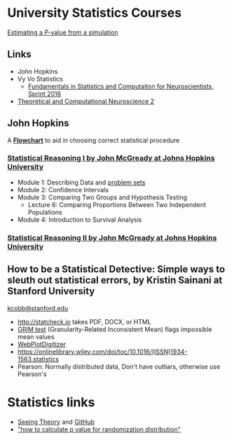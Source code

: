 # University Statistics Courses

[Estimating a P-value from a simulation](/doc/khan/ap_stats/pvals_from_sims/README.md)


## Links

* John Hopkins
* Vy Vo Statistics
  * [Fundamentals in Statistics and Computaiton for Neuroscientists, Sprint 2016](https://www.youtube.com/playlist?list=PLgyBeNfcswrrZOcmhfchXymoGeMoEGUOX)   
* [Theoretical and Computational Neuroscience 2](https://www.youtube.com/watch?v=n6q-okCCvcs)

## John Hopkins
A [**Flowchart**](doc/README_flowchart.md) to aid in choosing correct statistical procedure

### [Statistical Reasoning I by John McGready at Johns Hopkins University ](http://ocw.jhsph.edu/index.cfm/go/viewCourse/course/StatisticalReasoning1/coursePage/index/)

* Module 1: Describing Data and [problem sets](/doc/mcgready/README_practice.md)
* Module 2: Confidence Intervals    
* Module 3: Comparing Two Groups and Hypothesis Testing
  * Lecture 6: Comparing Proportions Between Two Independent Populations    
* Module 4: Introduction to Survival Analysis

### [Statistical Reasoning II by John McGready at Johns Hopkins University ](http://ocw.jhsph.edu/index.cfm/go/viewCourse/course/StatisticalReasoning2/coursePage/index/)

## How to be a Statistical Detective: Simple ways to sleuth out statistical errors, by Kristin Sainani at Stanford University
kcobb@stanford.edu
  * http://statcheck.io takes PDF, DOCX, or HTML
  * [GRIM test](http://www.prepubmed.org/grim_test) (Granularity-Related Inconsistent Mean) flags impossible mean values
  * [WebPlotDigitizer](https://apps.automeris.io/wpd)    
  * https://onlinelibrary.wiley.com/doi/toc/10.1016/(ISSN)1934-1563.statistics
  * Pearson: Normally distributed data, Don't have outliars, otherwise use Pearson's


# Statistics links

* [Seeing Theory](https://seeing-theory.brown.edu/#firstPage) and [GitHub](https://github.com/seeingtheory/Seeing-Theory)    
* ["how to calculate p value for randomization
  distribution"](https://www.bing.com/search?q=%22how+to+calculate+p+value+for+randomization+distribution%22&form=EDGNTT&qs=PF&cvid=5e5bfa96299a42ffa226e97b3cc6de5e&refig=dc021a2fee9b4cbc8915f85ab627e3be&cc=US&setlang=en-US&plvar=0)

